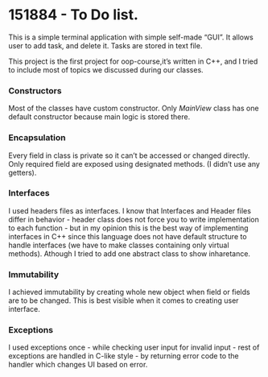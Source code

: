 # 151884 - To Do list.

This is a simple terminal application with simple self-made “GUI”. It allows user to add task, and delete it. Tasks are stored in text file.

This project is the first project for oop-course,it’s written in C++, and I tried to include most of topics we discussed during our classes.

### Constructors

Most of the classes have custom constructor. Only *MainView* class has one default constructor because main logic is stored there.

### Encapsulation

Every field in class is private so it can’t be accessed or changed directly. Only required field are exposed using designated methods. (I didn’t use any getters).

### Interfaces

I used headers files as interfaces. I know that Interfaces and Header files differ in behavior  - header class does not force you to write implementation to each function - but in my opinion this is the best way of implementing interfaces in C++ since this language does not have default structure to handle interfaces (we have to make classes containing only virtual methods). Athough I tried to add one abstract class to show inharetance.

### Immutability

I achieved immutability by creating whole new object when field or fields are to be changed. This is best visible when it comes to creating user interface.

### Exceptions

I used exceptions once - while checking user input for invalid input -  rest of exceptions are handled in C-like style - by returning error code to the handler which changes UI based on error.